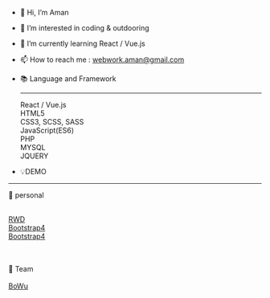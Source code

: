 - 👋 Hi, I’m Aman
- 👀 I’m interested in coding & outdooring
- 🌱 I’m currently learning React / Vue.js 
- 📫 How to reach me : webwork.aman@gmail.com

- 📚 Language and Framework <hr>
React / Vue.js<br>
HTML5<br>
CSS3, SCSS, SASS<br>
JavaScript(ES6)<br>
PHP<br>
MYSQL<br>
JQUERY<br>

- 💡DEMO 
<hr>
 👤 personal <br><br>

<a href="https://webworkaman.github.io/RWD/">RWD</a>
<br>
<a href="https://webworkaman.github.io/Bootstrap4/">Bootstrap4</a>
<br>
<a href="https://webworkaman.github.io/Css-Grid/">Bootstrap4</a>

<br><br>
  👥 Team <br><br>
 <a href="https://tibamef2e.com/ted102/project/g3/dist/index.html">BoWu</a>

<!---
WebworkAman/WebworkAman is a ✨ special ✨ repository because its `README.md` (this file) appears on your GitHub profile.
You can click the Preview link to take a look at your changes.
--->
